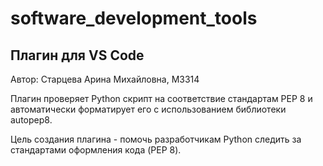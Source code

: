 # software_development_tools

## Плагин для VS Code

Автор: Старцева Арина Михайловна, M3314

Плагин проверяет Python скрипт на соответствие стандартам PEP 8 и автоматически форматирует его с использованием библиотеки autopep8.

Цель создания плагина - помочь разработчикам Python следить за стандартами оформления кода (PEP 8).
